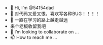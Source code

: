 - 👋 Hi, I’m @54154dad
- 👀 对代码又爱又恨，喜欢写各种BUG！！！！
- 🌱 一直在学习的路上越走越远
- 来个老板收留我吧
- 💞️ I’m looking to collaborate on ...
- 📫 How to reach me ...

<!---
54154dad/54154dad is a ✨ special ✨ repository because its `README.md` (this file) appears on your GitHub profile.
You can click the Preview link to take a look at your changes.
--->
